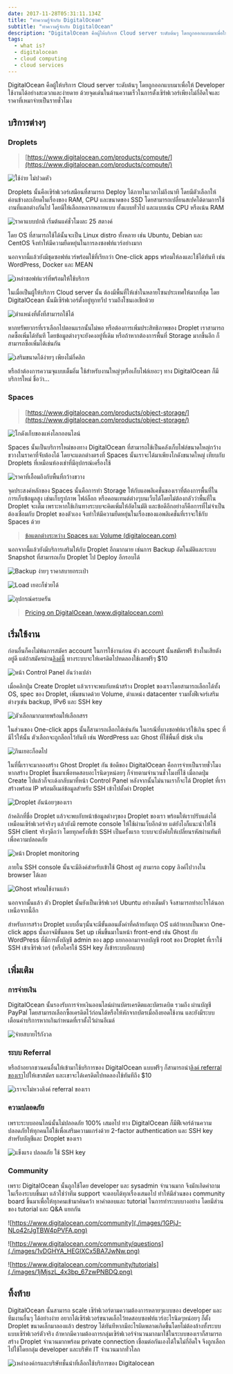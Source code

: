 ```yaml
---
date: 2017-11-28T05:31:11.134Z
title: "ทำความรู้จักกับ DigitalOcean"
subtitle: "ทำความรู้จักกับ DigitalOcean"
description: "DigitalOcean คือผู้ให้บริการ Cloud server ระดับต้นๆ โดยถูกออกแบบมาเพื่อให้ Developer ใช้งานได้อย่างสะดวกและง่ายดาย ด้วยจุดเด่นในด้านความเร็วในการตั้งเซิร์ฟเวอร์เพียงไม่กี่อึดใจและราคาที่เหมาจ่ายเป็นรายชั่วโมง"
tags:
  - what is?
  - digitalocean
  - cloud computing
  - cloud services
---
```


DigitalOcean คือผู้ให้บริการ Cloud server ระดับต้นๆ โดยถูกออกแบบมาเพื่อให้ Developer ใช้งานได้อย่างสะดวกและง่ายดาย ด้วยจุดเด่นในด้านความเร็วในการตั้งเซิร์ฟเวอร์เพียงไม่กี่อึดใจและราคาที่เหมาจ่ายเป็นรายชั่วโมง

## บริการต่างๆ

### Droplets

> [https://www.digitalocean.com/products/compute/](https://www.digitalocean.com/products/compute/)

![ใช้ง่าย ไม่ปวดหัว](./images/1un30drRALetnQRCskznscw.png)

Droplets นั้นคือเซิร์ฟเวอร์เสมือนที่สามารถ Deploy ได้ภายในเวลาไม่ถึงนาที โดยมีตัวเลือกให้ค่อนข้างละเอียดในเรื่องของ RAM, CPU และขนาดของ SSD โดยสามารถเปลี่ยนสเปคได้ตามการใช้งานที่แตกต่างกันไป โดยมีให้เลือกหลากหลายแบบ ทั้งแบบทั่วไป และแบบเน้น CPU หรือเน้น RAM

![ราคาแบบปกติ เริ่มต้นแค่ชั่วโมงละ 25 สตางค์](./images/1-OXbdkU3z4csNWReLTnc7g.png)

โดย OS ที่สามารถใช้ได้นั้นจะเป็น Linux distro ทั้งหลาย เช่น Ubuntu, Debian และ CentOS จึงทำให้มีความยืดหยุ่นในการลงซอฟท์แวร์อย่างมาก

นอกจากนี้แล้วยังมีชุดซอฟท์แวร์พร้อมใช้ที่เรียกว่า One-click apps พร้อมให้ลงและใช้ได้ทันที เช่น WordPress, Docker และ MEAN

![เหล่าซอฟท์แวร์ที่พร้อมให้ใช้บริการ](./images/1JJJWVrrxM86xX54pDoxz_g.png)

ในเมื่อเป็นผู้ให้บริการ Cloud server นั้น ต้องมีพื้นที่ให้เช่าในหลายโซนประเทศให้มากที่สุด โดย DigitalOcean นั้นมีเซิร์ฟเวอร์ตั้งอยู่ทุกทวีป รวมถึงโซนเอเชียด้วย

![ตำแหน่งที่ตั้งที่สามารถใช้ได้](./images/1xwTJHoV7z3kL3Y-QaYdz8w.png)

หากทรัพยากรที่เราเลือกไปตอนแรกนั้นไม่พอ หรือต้องการเพิ่มประสิทธิภาพของ Droplet เราสามารถกดซื้อเพิ่มได้ทันที โดยข้อมูลต่างๆจะยังคงอยู่ที่เดิม หรือถ้าหากต้องการพื้นที่ Storage มากขึ้นอีก ก็สามารถซื้อเพิ่มได้เช่นกัน

![เสริมขนาดได้ง่ายๆ เพียงไม่กี่คลิก](./images/1MS9LhMQr5qsd9LdzLj3fPA.png)

หรือถ้าต้องการความจุแบบเต็มอิ่ม ใช้สำหรับงานใหญ่ๆหรือเก็บไฟล์เยอะๆ ทาง DigitalOcean ก็มีบริการใหม่ ชื่อว่า…

### Spaces

> [https://www.digitalocean.com/products/object-storage/](https://www.digitalocean.com/products/object-storage/)

![โกดังเก็บของแห่งโลกออนไลน์](./images/1NdriYEIQA8NDpxuibucPHQ.png)

Spaces นั้นเป็นบริการใหม่ของทาง DigitalOcean ที่สามารถใช้เป็นคลังเก็บไฟล์ขนาดใหญ่กว้างขวางในราคาที่จับต้องได้ โดยจะแตกต่างตรงที่ Spaces นั้นเราจะได้มาเพียงโกดังขนาดใหญ่ เทียบกับ Droplets ที่เหมือนห้องเช่าที่มีอุปกรณ์เครื่องใช้

![ราคาที่เอื้อมถึงกับพื้นที่กว้างขวาง](./images/1fbTyn1c2cavwPomDDkv_pg.png)

จุดประสงค์หลักของ Spaces นั้นคือการทำ Storage ให้กับแอพลิเคชั่นของเราที่ต้องการพื้นที่ในการเก็บข้อมูลสูง เช่นเก็บรูปภาพ ไฟล์ล็อก หรือคอนเทนต์ต่างๆบนเว็บได้โดยไม่ต้องกลัวว่าพื้นที่ใน Droplet จะเต็ม เพราะหากใช้เกินทางระบบจะคิดเพิ่มให้อัตโนมัติ และข้อดีอีกอย่างก็คือการที่ไม่จำเป็นต้องเชื่อมกับ Droplet ของตัวเอง จึงทำให้มีความยืดหยุ่นในเรื่องของแอพลิเคชั่นที่เราจะใช้กับ Spaces ด้วย

> [ข้อแตกต่างระหว่าง Spaces และ Volume (digitalocean.com)](https://www.digitalocean.com/community/tutorials/object-storage-vs-block-storage-services)

นอกจากนี้แล้วยังมีบริการเสริมให้กับ Droplet อีกมากมาย เช่นการ Backup อัตโนมัติและระบบ Snapshot ที่สามารถเก็บ Droplet ไป Deploy อีกรอบได้

![Backup ง่ายๆ ราคาสบายกระเป๋า](./images/1o0SdHU5d32sWnWJmdkJmwQ.png)

![Load เยอะก็ช่วยได้](./images/1rpoqsQbTlKci5gHLg2ngMg.png)

![อุปกรณ์ครบครัน](./images/1m6XTx6ar_WjcIMYZiaEy7w.png)

>[Pricing on DigitalOcean (www.digitalocean.com)](https://www.digitalocean.com/pricing/)

## เริ่มใช้งาน

ก่อนอื่นก็คงไม่พ้นการสมัคร account ในการใช้งานก่อน ตัว account นั้นสมัครฟรี ข้างในเสียตังอยู่ดี แต่ถ้าสมัครผ่าน[ลิงค์นี้](https://m.do.co/c/ce13f779b449) ทางระบบจะให้เครดิตไปทดลองใช้เลยฟรีๆ $10

![หน้า Control Panel อันว่างเปล่า](./images/1ZaNvhIw2GazoKANFYWfCag.png)

เมื่อคลิกปุ่ม Create Droplet แล้วเราจะพบกับหน้าสร้าง Droplet ของเราโดยสามารถเลือกได้ทั้ง OS, spec ของ Droplet, เพิ่มขนาดด้วย Volume, ตำแหน่ง datacenter รวมทั้งฟีเจอร์เสริมต่างๆเช่น backup, IPv6 และ SSH key

![ตัวเลือกมากมายพร้อมให้เลือกสรร](./images/18UXfns711nKWobDq5Ts8Iw.png)

ในส่วนของ One-click apps นั้นก๋็สามารถเลือกได้เช่นกัน ในกรณีที่บางซอฟท์แวร์ใช้เกิน spec ที่มีไว้ให้นั้น ตัวเลือกจะถูกล็อกไว้ทันที เช่น WordPress และ Ghost ที่ใช้พื้นที่ disk เกิน

![กินเยอะก็อดไป](./images/1dWpnX2Rf7MYD8q9RB2f9MQ.png)

ในที่นี้เราจะมาลองสร้าง Ghost Droplet กัน ข้อดีของ DigitalOcean คือการจ่ายเป็นรายชั่วโมง หากสร้าง Droplet ขึ้นมาเพื่อทดสอบอะไรนิดๆหน่อยๆ ก็จ่ายตามจำนวนชั่วโมงที่ใช้ เมื่อกดปุ่ม Create ไปแล้วก็จะเด้งกลับมาที่หน้า Control Panel หลังจากนั้นไม่นานเราก็จะได้ Droplet ที่เราสร้างพร้อม IP พร้อมอีเมล์ข้อมูลสำหรับ SSH เข้าไปตั้งค่า Droplet

![Droplet อันน้อยๆของเรา](./images/1YZRiWuFdtw4Tbeg1By_icg.png)

ถ้าคลิกที่ชื่อ Droplet แล้วจะพบกับหน้าข้อมูลต่างๆของ Droplet ของเรา พร้อมให้เราปรับแต่งได้เหมือนเซิร์ฟเวอร์จริงๆ แล้วยังมี remote console ให้ใช้ผ่านเว็บอีกด้วย แต่ยังไงก็แนะนำให้ใช้ SSH client จริงๆดีกว่า โดยทุกครั้งที่เข้า SSH เป็นครั้งแรก ระบบจะบังคับให้เปลี่ยนรหัสผ่านทันทีเพื่อความปลอดภัย

![หน้า Droplet monitoring](./images/1IDq8ZN7UI5ba4tfiv1x3-Q.png)

ภายใน SSH console นั้นจะมีลิงค์สำหรับเข้าใช้ Ghost อยู่ สามารถ copy ลิงค์ไปวางใน browser ได้เลย

![Ghost พร้อมใช้งานแล้ว](./images/1FSAOqbTzC-Ko4L5Q8Nli3w.png)

นอกจากนั้นแล้ว ตัว Droplet นั้นยังเป็นเซิร์ฟเวอร์ Ubuntu อย่างเต็มตัว จึงสามารถทำอะไรได้นอกเหนือจากนี้อีก

สำหรับการสร้าง Droplet แบบอื่นๆนั้นจะมีขั้นตอนตั้งค่าที่คล้ายกันทุก OS่ แต่ถ้าหากเป็นพวก One-click apps นั้นอาจมีขั้นตอน Set up เพิ่มขึ้นมาในหน้า front-end เช่น Ghost กับ WordPress ที่มีการตั้งบัญชี admin ของ app แยกออกมาจากบัญชี root ของ Droplet ที่เราใช้ SSH เข้าเซิร์ฟเวอร์ (หรือใครใช้ SSH key ก็เข้าระบบอีกแบบ)

## เพิ่มเติม

### การจ่ายเงิน

DigitalOcean นั้นรองรับการจ่ายเงินออนไลน์ผ่านบัตรเครดิตและบัตรเดบิต รวมถึง ผ่านบัญชี PayPal โดยสามารถเลือกซื้อเครดิตไว้ก่อนได้หรือให้หักจากบัตรเมื่อถึงยอดใช้งาน และยังมีระบบเตือนค่าบริการหากเกินกำหนดที่เราตั้งไว้ผ่านอีเมล์

![จ่ายสบายไร้กังวล](./images/1Drs8rUmfd09lQHG1mAfX1g.png)

### ระบบ Referral

หรือถ้าอยากชวนคนอื่นให้เข้ามาใช้บริการของ DigitalOcean แบบฟรีๆ ก็สามารถนำ[ลิงค์ referral ของเรา](https://m.do.co/c/ce13f779b449)ไปให้เขาสมัคร และเขาจะได้เครดิตไปทดลองใช้ทันทีถึง $10

![เราจะไม่หวงลิงค์ referral ของเรา](./images/1YqNkQ2QxHZ_lrihc-2y1Gg.png)

### ความปลอดภัย

เพราะระบบออนไลน์นั้นไม่ปลอดภัย 100% เสมอไป ทาง DigitalOcean ก็มีฟีเจอร์ด้านความปลอดภัยให้ทุกคนได้ใช้เพื่อเสริมความแกร่งด้วย 2-factor authentication และ SSH key สำหรับบัญชีและ Droplet ของเรา

![แข็งแรง ปลอดภัย ใช้ SSH key](./images/1b1oDRoNEz1t7-ALAl2Y86g.png)

### Community

เพราะ DigitalOcean นั้นถูกใช้โดย developer และ sysadmin จำนวนมาก จึงมักเกิดคำถามในเรื่องระบบขึ้นมา แล้วใช่ว่าทีม support จะตอบได้ทุกเรื่องเสมอไป ทำให้มีส่วนของ community board ขึ้นมาเพื่อให้ทุกคนเข้ามาค้นคว้า หาคำตอบและ tutorial ในการทำระบบบางอย่าง โดยมีส่วนของ tutorial และ Q&A แยกกัน

![https://www.digitalocean.com/community](./images/1GPjJ-NLo42rJgTBW4pPVFA.png)

![https://www.digitalocean.com/community/questions](./images/1vDGHYA_HEGIXCx5BA7JwNw.png)

![https://www.digitalocean.com/community/tutorials](./images/1jMjszL_4x3bp_67zwPNBDQ.png)

## ทิ้งท้าย

DigitalOcean นั้นสามารถ scale เซิร์ฟเวอร์ตามความต้องการหลายๆแบบของ developer และทีมงานอื่นๆ ได้อย่างง่าย อยากได้เซิร์ฟเวอร์ขนาดเล็กไว้ทดสอบซอฟท์แวร์อะไรนิดๆหน่อยๆ ก็ตั้ง Droplet ขนาดเล็กมาลองแล้ว destroy ได้ทันทีหากมีอะไรผิดพลาดเกิดขึ้นโดยไม่ต้องล้างทั้งระบบแบบเซิร์ฟเวอร์ตัวจริง ถ้าหากมีความต้องการกลุ่มเซิร์ฟเวอร์จำนวนมากมาใช้ในระบบของเราก็สามารถสร้าง Droplet จำนวนมากพร้อม private connection เชื่อมต่อกันเองได้ในไม่กี่อึดใจ จึงถูกเลือกไปใช้โดยกลุ่ม developer และบริษัท IT จำนวนมากทั่วโลก

![เหล่าองค์กรและบริษัทชั้นนำที่เลือกใช้บริการของ Digitalocean](./images/1Jn8iYZfmTtSHEzBuJeJbtA.png)
